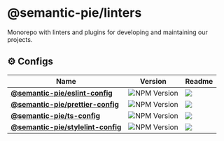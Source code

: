 # @semantic-pie/linters

Monorepo with linters and plugins for developing and maintaining our projects.

## ⚙️ Configs

| **Name**                                                                                           | **Version**                                                                     | **Readme**                                                                            |
| -------------------------------------------------------------------------------------------------- | ------------------------------------------------------------------------------- | ------------------------------------------------------------------------------------- |
| [**@semantic-pie/eslint-config**](https://www.npmjs.com/package/@semantic-pie/eslint-config)       | ![NPM Version](https://img.shields.io/npm/v/%40semantic-pie%2Feslint-config)    | [![](https://img.shields.io/badge/README--blue)](packages/eslint-config/README.md)    |
| [**@semantic-pie/prettier-config**](https://www.npmjs.com/package/@semantic-pie/prettier-config)   | ![NPM Version](https://img.shields.io/npm/v/%40semantic-pie%2Fprettier-config)  | [![](https://img.shields.io/badge/README--blue)](packages/prettier-config/README.md)  |
| [**@semantic-pie/ts-config**](https://www.npmjs.com/package/@semantic-pie/ts-config)               | ![NPM Version](https://img.shields.io/npm/v/%40semantic-pie%2Fts-config)        | [![](https://img.shields.io/badge/README--blue)](packages/ts-config/README.md)        |
| [**@semantic-pie/stylelint-config**](https://www.npmjs.com/package/@semantic-pie/stylelint-config) | ![NPM Version](https://img.shields.io/npm/v/%40semantic-pie%2Fstylelint-config) | [![](https://img.shields.io/badge/README--blue)](packages/stylelint-config/README.md) |
